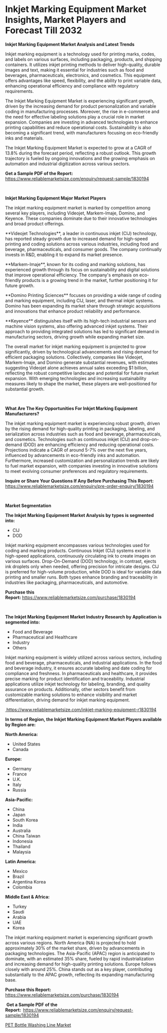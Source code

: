 <p><h1>Inkjet Marking Equipment Market Insights, Market Players and Forecast Till 2032</h1></p><p><strong>Inkjet Marking Equipment Market Analysis and Latest Trends</strong></p>
<p><p>Inkjet marking equipment is a technology used for printing marks, codes, and labels on various surfaces, including packaging, products, and shipping containers. It utilizes inkjet printing methods to deliver high-quality, durable images and text, making it essential for industries such as food and beverages, pharmaceuticals, electronics, and cosmetics. This equipment offers advantages like speed, flexibility, and the ability to print variable data, enhancing operational efficiency and compliance with regulatory requirements.</p><p>The Inkjet Marking Equipment Market is experiencing significant growth, driven by the increasing demand for product personalization and variable coding in manufacturing processes. Moreover, the rise in e-commerce and the need for effective labeling solutions play a crucial role in market expansion. Companies are investing in advanced technologies to enhance printing capabilities and reduce operational costs. Sustainability is also becoming a significant trend, with manufacturers focusing on eco-friendly inks and materials.</p><p>The Inkjet Marking Equipment Market is expected to grow at a CAGR of 13.8% during the forecast period, reflecting a robust outlook. This growth trajectory is fueled by ongoing innovations and the growing emphasis on automation and industrial digitization across various sectors.</p></p>
<p><strong>Get a Sample PDF of the Report:&nbsp;</strong> <a href="https://www.reliablemarketsize.com/enquiry/request-sample/1830194?utm_campaign=2626&utm_medium=2&utm_source=Github&utm_content=ia&utm_term=11042025&utm_id=inkjet-marking-equipment">https://www.reliablemarketsize.com/enquiry/request-sample/1830194</a></p>
<p>&nbsp;</p>
<p><strong>Inkjet Marking Equipment Major Market Players</strong></p>
<p><p>The inkjet marking equipment market is marked by competition among several key players, including Videojet, Markem-Imaje, Domino, and Keyence. These companies dominate due to their innovative technologies and broad product offerings. </p><p>**Videojet Technologies**, a leader in continuous inkjet (CIJ) technology, has reported steady growth due to increased demand for high-speed printing and coding solutions across various industries, including food and beverage, pharmaceuticals, and consumer goods. The company continually invests in R&D, enabling it to expand its market presence.</p><p>**Markem-Imaje**, known for its coding and marking solutions, has experienced growth through its focus on sustainability and digital solutions that improve operational efficiency. The company's emphasis on eco-friendly products is a growing trend in the market, further positioning it for future growth.</p><p>**Domino Printing Sciences** focuses on providing a wide range of coding and marking equipment, including CIJ, laser, and thermal inkjet systems. Domino has been expanding its market share through strategic acquisitions and innovations that enhance product reliability and performance.</p><p>**Keyence** distinguishes itself with its high-tech industrial sensors and machine vision systems, also offering advanced inkjet systems. Their approach to providing integrated solutions has led to significant demand in manufacturing sectors, driving growth while expanding market size.</p><p>The overall market for inkjet marking equipment is projected to grow significantly, driven by technological advancements and rising demand for efficient packaging solutions. Collectively, companies like Videojet, Markem-Imaje, and Domino generate substantial revenues, with estimates suggesting Videojet alone achieves annual sales exceeding $1 billion, reflecting the robust competitive landscape and potential for future market expansion. With emerging technologies and increasing sustainability measures likely to shape the market, these players are well-positioned for substantial growth.</p></p>
<p>&nbsp;</p>
<p><strong>What Are The Key Opportunities For Inkjet Marking Equipment Manufacturers?</strong></p>
<p><p>The inkjet marking equipment market is experiencing robust growth, driven by the rising demand for high-quality printing in packaging, labeling, and serialization across industries such as food and beverage, pharmaceuticals, and cosmetics. Technologies such as continuous inkjet (CIJ) and drop-on-demand (DOD) are enhancing efficiency and reducing operational costs. Projections indicate a CAGR of around 5-7% over the next five years, influenced by advancements in eco-friendly inks and automation. Furthermore, increased customization and personalization trends are likely to fuel market expansion, with companies investing in innovative solutions to meet evolving consumer preferences and regulatory requirements.</p></p>
<p><strong>Inquire or Share Your Questions If Any Before Purchasing This Report:</strong> <a href="https://www.reliablemarketsize.com/enquiry/pre-order-enquiry/1830194?utm_campaign=2626&utm_medium=2&utm_source=Github&utm_content=ia&utm_term=11042025&utm_id=inkjet-marking-equipment">https://www.reliablemarketsize.com/enquiry/pre-order-enquiry/1830194</a></p>
<p>&nbsp;</p>
<p><strong>Market Segmentation</strong></p>
<p><strong>The Inkjet Marking Equipment Market Analysis by types is segmented into:</strong></p>
<p><ul><li>CIJ</li><li>DOD</li></ul></p>
<p><p>Inkjet marking equipment encompasses various technologies used for coding and marking products. Continuous Inkjet (CIJ) systems excel in high-speed applications, continuously circulating ink to create images on various surfaces. Drop-On-Demand (DOD) technology, in contrast, ejects ink droplets only when needed, offering precision for intricate designs. CIJ is preferred for high-volume production, while DOD is ideal for variable data printing and smaller runs. Both types enhance branding and traceability in industries like packaging, pharmaceuticals, and automotive.</p></p>
<p><strong>Purchase this Report:&nbsp;</strong><a href="https://www.reliablemarketsize.com/purchase/1830194?utm_campaign=2626&utm_medium=2&utm_source=Github&utm_content=ia&utm_term=11042025&utm_id=inkjet-marking-equipment">https://www.reliablemarketsize.com/purchase/1830194</a></p>
<p>&nbsp;</p>
<p><strong>The Inkjet Marking Equipment Market Industry Research by Application is segmented into:</strong></p>
<p><ul><li>Food and Beverage</li><li>Pharmaceutical and Healthcare</li><li>Industry</li><li>Others</li></ul></p>
<p><p>Inkjet marking equipment is widely utilized across various sectors, including food and beverage, pharmaceuticals, and industrial applications. In the food and beverage industry, it ensures accurate labeling and date coding for compliance and freshness. In pharmaceuticals and healthcare, it provides precise marking for product identification and traceability. Industrial applications utilize inkjet technology for labeling, branding, and quality assurance on products. Additionally, other sectors benefit from customizable marking solutions to enhance visibility and market differentiation, driving demand for inkjet marking equipment.</p></p>
<p><a href="https://www.reliablemarketsize.com/inkjet-marking-equipment-r1830194?utm_campaign=2626&utm_medium=2&utm_source=Github&utm_content=ia&utm_term=11042025&utm_id=inkjet-marking-equipment">&nbsp;https://www.reliablemarketsize.com/inkjet-marking-equipment-r1830194</a></p>
<p><strong>In terms of Region, the Inkjet Marking Equipment Market Players available by Region are:</strong></p>
<p>
    <p> <strong> North America: </strong>
        <ul>
            <li>United States</li>
            <li>Canada</li>
        </ul>
        </p> 
    <p> <strong> Europe: </strong>
        <ul>
            <li>Germany</li>
            <li>France</li>
            <li>U.K.</li>
            <li>Italy</li>
            <li>Russia</li>
        </ul>
        </p> 
    <p> <strong> Asia-Pacific: </strong>
        <ul>
            <li>China</li>
            <li>Japan</li>
            <li>South Korea</li>
            <li>India</li>
            <li>Australia</li>
            <li>China Taiwan</li>
            <li>Indonesia</li>
            <li>Thailand</li>
            <li>Malaysia</li>
        </ul>
        </p> 
    <p> <strong> Latin America: </strong>
        <ul>
            <li>Mexico</li>
            <li>Brazil</li>
            <li>Argentina Korea</li>
            <li>Colombia</li>
        </ul>
        </p> 
    <p> <strong> Middle East & Africa: </strong>
        <ul>
            <li>Turkey</li>
            <li>Saudi</li>
            <li>Arabia</li>
            <li>UAE</li>
            <li>Korea</li>
        </ul>
    </p>
    </p>
<p><p>The inkjet marking equipment market is experiencing significant growth across various regions. North America (NA) is projected to hold approximately 30% of the market share, driven by advancements in packaging technologies. The Asia-Pacific (APAC) region is anticipated to dominate, with an estimated 35% share, fueled by rapid industrialization and increasing demand for high-quality printing solutions. Europe follows closely with around 25%. China stands out as a key player, contributing substantially to the APAC growth, reflecting its expanding manufacturing base.</p></p>
<p><strong>Purchase this Report: </strong><a href="https://www.reliablemarketsize.com/purchase/1830194?utm_campaign=2626&utm_medium=2&utm_source=Github&utm_content=ia&utm_term=11042025&utm_id=inkjet-marking-equipment">https://www.reliablemarketsize.com/purchase/1830194</a></p>
<p>&nbsp;<strong>Get a Sample PDF of the Report:&nbsp;&nbsp;</strong><a href="https://www.reliablemarketsize.com/enquiry/request-sample/1830194?utm_campaign=2626&utm_medium=2&utm_source=Github&utm_content=ia&utm_term=11042025&utm_id=inkjet-marking-equipment">https://www.reliablemarketsize.com/enquiry/request-sample/1830194</a></p>
<p><strong></strong></p>
<p><p><a href="https://github.com/wycheelwayeu/Market-Research-Report-List-1/blob/main/pet-bottle-washing-line-market.md?utm_campaign=2626&utm_medium=2&utm_source=Github&utm_content=ia&utm_term=11042025&utm_id=inkjet-marking-equipment">PET Bottle Washing Line Market</a></p></p>